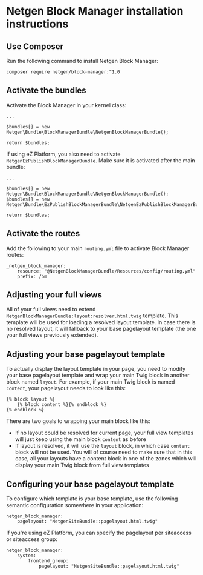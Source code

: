Netgen Block Manager installation instructions
==============================================

Use Composer
------------

Run the following command to install Netgen Block Manager:

```
composer require netgen/block-manager:^1.0
```

Activate the bundles
--------------------

Activate the Block Manager in your kernel class:

```
...

$bundles[] = new Netgen\Bundle\BlockManagerBundle\NetgenBlockManagerBundle();

return $bundles;
```

If using eZ Platform, you also need to activate `NetgenEzPublishBlockManagerBundle`. Make sure it is activated after the main bundle:

```
...

$bundles[] = new Netgen\Bundle\BlockManagerBundle\NetgenBlockManagerBundle();
$bundles[] = new Netgen\Bundle\EzPublishBlockManagerBundle\NetgenEzPublishBlockManagerBundle();

return $bundles;
```

Activate the routes
-------------------

Add the following to your main `routing.yml` file to activate Block Manager routes:

```
_netgen_block_manager:
    resource: "@NetgenBlockManagerBundle/Resources/config/routing.yml"
    prefix: /bm
```

Adjusting your full views
-------------------------

All of your full views need to extend `NetgenBlockManagerBundle:layout:resolver.html.twig` template. This template will
be used for loading a resolved layout template. In case there is no resolved layout, it will fallback to your base
pagelayout template (the one your full views previously extended).

Adjusting your base pagelayout template
---------------------------------------

To actually display the layout template in your page, you need to modify your base pagelayout template and wrap your
main Twig block in another block named `layout`. For example, if your main Twig block is named `content`, your pagelayout
needs to look like this:

```
{% block layout %}
    {% block content %}{% endblock %}
{% endblock %}
```

There are two goals to wrapping your main block like this:

* If no layout could be resolved for current page, your full view templates will just keep using the main block
  `content` as before
* If layout is resolved, it will use the `layout` block, in which case `content` block will not be used. You
  will of course need to make sure that in this case, all your layouts have a content block in one of the zones
  which will display your main Twig block from full view templates

Configuring your base pagelayout template
-----------------------------------------

To configure which template is your base template, use the following semantic configuration somewhere in your
application:

```
netgen_block_manager:
    pagelayout: "NetgenSiteBundle::pagelayout.html.twig"
```

If you're using eZ Platform, you can specify the pagelayout per siteaccess or siteaccess group:

```
netgen_block_manager:
    system:
        frontend_group:
            pagelayout: "NetgenSiteBundle::pagelayout.html.twig"
```

